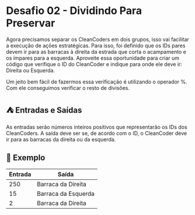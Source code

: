 # Desafio 02 - Dividindo Para Preservar

Agora precisamos separar os CleanCoders em dois grupos, isso vai facilitar a execução de ações estratégicas. Para isso, foi definido que os IDs pares devem ir para as barracas à direita da estrada que corta o acampamento e os ímpares para a esquerda. Aproveite essa oportunidade para criar um código que verifique o ID do CleanCoder e indique para onde ele deve ir: Direita ou Esquerda.

Um jeito bem fácil de fazermos essa verificação é utilizando o operador %. Com ele conseguimos verificar o resto de divisões.

## ⛺ Entradas e Saídas 

As entradas serão números inteiros positivos que representarão os IDs dos CleanCoders. A saída deve ser se, de acordo com o ID, o CleanCoder deve ir para as barracas da direita ou da esquerda.

## 🌳 Exemplo 

|Entrada|Saída|
|---|---|
|250|Barraca da Direita      
|15|Barraca da Esquerda     
|2|Barraca da Direita|
